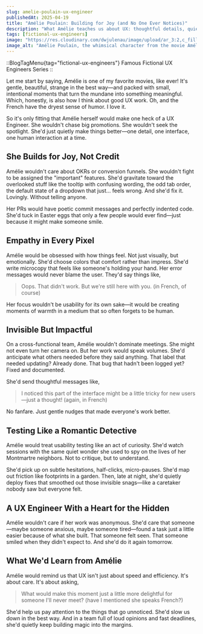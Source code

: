 ```yaml
---
slug: amelie-poulain-ux-engineer
publishedAt: 2025-04-19
title: "Amélie Poulain: Building for Joy (and No One Ever Notices)"
description: "What Amélie teaches us about UX: thoughtful details, quiet magic, and the joy of building small things that make a big difference."
tags: [fictional-ux-engineers]
image: "https://res.cloudinary.com/dwjulenau/image/upload/ar_3:2,c_fill,dpr_auto,f_auto,fl_progressive,q_auto/v1745264875/josh-portfolio/assets_task_01jscxxd47f6qsaxehzc5adcmv_img_0.webp"
image_alt: "Amélie Poulain, the whimsical character from the movie Amélie, sitting at a café table with a thoughtful expression."
---
```


::BlogTagMenu{tag="fictional-ux-engineers"}
Famous Fictional UX Engineers Series
::

Let me start by saying, Amélie is one of my favorite movies, like ever! It's gentle, beautiful, strange in the best way&mdash;and packed with small, intentional moments that turn the mundane into something meaningful. Which, honestly, is also how I think about good UX work. Oh, and the French have the dryest sense of humor. I love it.

So it's only fitting that Amélie herself would make one heck of a UX Engineer. She wouldn't chase big promotions. She wouldn't seek the spotlight. She'd just quietly make things better&mdash;one detail, one interface, one human interaction at a time.

## She Builds for Joy, Not Credit
Amélie wouldn't care about OKRs or conversion funnels. She wouldn't fight to be assigned the "important" features. She'd gravitate toward the overlooked stuff like the tooltip with confusing wording, the odd tab order, the default state of a dropdown that just… feels wrong. And she'd fix it. Lovingly. Without telling anyone.

Her PRs would have poetic commit messages and perfectly indented code. She'd tuck in Easter eggs that only a few people would ever find&mdash;just because it might make someone smile.

## Empathy in Every Pixel
Amélie would be obsessed with how things feel. Not just visually, but emotionally. She'd choose colors that comfort rather than impress. She'd write microcopy that feels like someone's holding your hand. Her error messages would never blame the user. They'd say things like,

> Oops. That didn't work. But we're still here with you. (in French, of course)

Her focus wouldn't be usability for its own sake&mdash;it would be creating moments of warmth in a medium that so often forgets to be human.

## Invisible But Impactful
On a cross-functional team, Amélie wouldn't dominate meetings. She might not even turn her camera on. But her work would speak volumes. She'd anticipate what others needed before they said anything. That label that needed updating? Already done. That bug that hadn't been logged yet? Fixed and documented.

She'd send thoughtful messages like,

> I noticed this part of the interface might be a little tricky for new users&mdash;just a thought! (again, in French)

No fanfare. Just gentle nudges that made everyone's work better.

## Testing Like a Romantic Detective
Amélie would treat usability testing like an act of curiosity. She'd watch sessions with the same quiet wonder she used to spy on the lives of her Montmartre neighbors. Not to critique, but to understand.

She'd pick up on subtle hesitations, half-clicks, micro-pauses. She'd map out friction like footprints in a garden. Then, late at night, she'd quietly deploy fixes that smoothed out those invisible snags&mdash;like a caretaker nobody saw but everyone felt.

## A UX Engineer With a Heart for the Hidden
Amélie wouldn't care if her work was anonymous. She'd care that someone&mdash;maybe someone anxious, maybe someone tired&mdash;found a task just a little easier because of what she built. That someone felt seen. That someone smiled when they didn't expect to. And she'd do it again tomorrow.

## What We'd Learn from Amélie
Amélie would remind us that UX isn't just about speed and efficiency. It's about care. It's about asking,

> What would make this moment just a little more delightful for someone I'll never meet? (have I mentioned she speaks French?)

She'd help us pay attention to the things that go unnoticed. She'd slow us down in the best way. And in a team full of loud opinions and fast deadlines, she'd quietly keep building magic into the margins.
